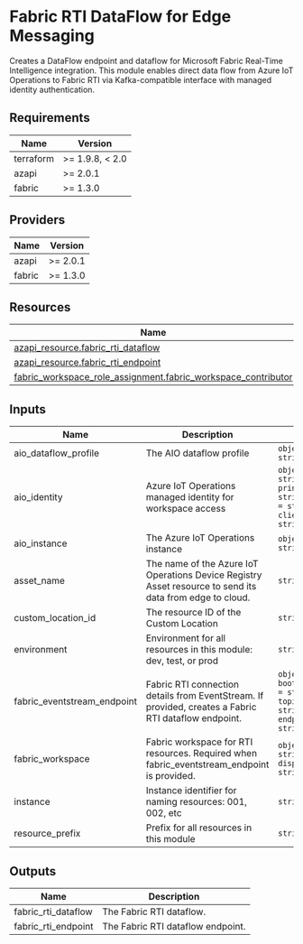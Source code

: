 <!-- BEGIN_TF_DOCS -->
<!-- markdown-table-prettify-ignore-start -->
# Fabric RTI DataFlow for Edge Messaging

Creates a DataFlow endpoint and dataflow for Microsoft Fabric Real-Time Intelligence integration.
This module enables direct data flow from Azure IoT Operations to Fabric RTI
via Kafka-compatible interface with managed identity authentication.

## Requirements

| Name | Version |
|------|---------|
| terraform | >= 1.9.8, < 2.0 |
| azapi | >= 2.0.1 |
| fabric | >= 1.3.0 |

## Providers

| Name | Version |
|------|---------|
| azapi | >= 2.0.1 |
| fabric | >= 1.3.0 |

## Resources

| Name | Type |
|------|------|
| [azapi_resource.fabric_rti_dataflow](https://registry.terraform.io/providers/azure/azapi/latest/docs/resources/resource) | resource |
| [azapi_resource.fabric_rti_endpoint](https://registry.terraform.io/providers/azure/azapi/latest/docs/resources/resource) | resource |
| [fabric_workspace_role_assignment.fabric_workspace_contributor](https://registry.terraform.io/providers/microsoft/fabric/latest/docs/resources/workspace_role_assignment) | resource |

## Inputs

| Name | Description | Type | Default | Required |
|------|-------------|------|---------|:--------:|
| aio\_dataflow\_profile | The AIO dataflow profile | ```object({ id = string })``` | n/a | yes |
| aio\_identity | Azure IoT Operations managed identity for workspace access | ```object({ id = string principal_id = string tenant_id = string client_id = string })``` | n/a | yes |
| aio\_instance | The Azure IoT Operations instance | ```object({ id = string })``` | n/a | yes |
| asset\_name | The name of the Azure IoT Operations Device Registry Asset resource to send its data from edge to cloud. | `string` | n/a | yes |
| custom\_location\_id | The resource ID of the Custom Location | `string` | n/a | yes |
| environment | Environment for all resources in this module: dev, test, or prod | `string` | n/a | yes |
| fabric\_eventstream\_endpoint | Fabric RTI connection details from EventStream. If provided, creates a Fabric RTI dataflow endpoint. | ```object({ bootstrap_server = string topic_name = string endpoint_type = string })``` | n/a | yes |
| fabric\_workspace | Fabric workspace for RTI resources. Required when fabric\_eventstream\_endpoint is provided. | ```object({ id = string display_name = string })``` | n/a | yes |
| instance | Instance identifier for naming resources: 001, 002, etc | `string` | n/a | yes |
| resource\_prefix | Prefix for all resources in this module | `string` | n/a | yes |

## Outputs

| Name | Description |
|------|-------------|
| fabric\_rti\_dataflow | The Fabric RTI dataflow. |
| fabric\_rti\_endpoint | The Fabric RTI dataflow endpoint. |
<!-- markdown-table-prettify-ignore-end -->
<!-- END_TF_DOCS -->
